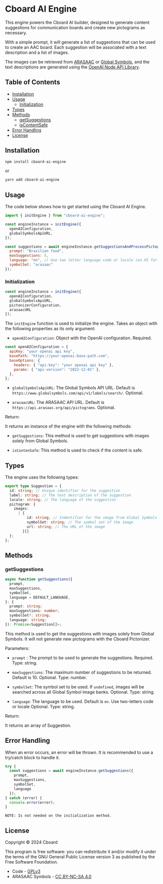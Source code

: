 # Cboard AI Engine

This engine powers the Cboard AI builder, designed to generate content suggestions for communication boards and create new pictograms as necessary.

With a simple prompt, it will generate a list of suggestions that can be used to create an AAC board. Each suggestion will be associated with a text description and a list of images.

The images can be retrieved from [ARASAAC](https://arasaac.org/index.html) or [Global Symbols](https://www.globalsymbols.com/), and the text descriptions are generated using the [OpenAI Node API Library](https://www.npmjs.com/package/openai).

## Table of Contents

- [Installation](#installation)
- [Usage](#usage)
  - [Initialization](#initialization)
- [Types](#types)
- [Methods](#methods)
  - [getSuggestions](#getSuggestions)
  - [isContentSafe](#isContentSafe)
- [Error Handling](#error-handling)
- [License](#license)

## Installation

```bash
npm install cboard-ai-engine
```

or

```bash
yarn add cboard-ai-engine
```

## Usage

The code below shows how to get started using the Cboard AI Engine.

```javascript
import { initEngine } from "cboard-ai-engine";

const engineInstance = initEngine({
  openAIConfiguration,
  globalSymbolsApiURL,
});

const suggestions = await engineInstance.getSuggestionsAndProcessPictograms({
  prompt: "Brazilian food",
  maxSuggestions: 5,
  language: "en", // Use two letter language code or locale (en.US for example)
  symbolSet: "arasaac"
});
```

### Initialization

```javascript
const engineInstance = initEngine({
  openAIConfiguration,
  globalSymbolsApiURL,
  pictonizerConfiguration,
  arasaacURL
});
```

The `initEngine` function is used to initialize the engine. Takes an object with the following properties as its only argument:

- `openAIConfiguration`: Object with the OpenAI configuration. Required.

```javascript
const openAIConfiguration = {
  apiKey: "your openai api key",
  basePath: "https://your-openai-base-path.com",
  baseOptions: {
    headers: { "api-key": "your openai api key" },
    params: { "api-version": "2022-12-01" },
  },
};
```

- `globalSymbolsApiURL`: The Global Symbols API URL. Default is `https://www.globalsymbols.com/api/v1/labels/search/`. Optional.

- `arasaacURL`: The ARASAAC API URL. Default is `https://api.arasaac.org/api/pictograms`. Optional.

Return:

It returns an instance of the engine with the following methods:

- `getSuggestions`: This method is used to get suggestions with images solely from Global Symbols.

- `isContenSafe`: This method is used to check if the content is safe.

## Types

The engine uses the following types:

```typescript
export type Suggestion = {
  id: string; // Unique identifier for the suggestion
  label: string; // The text description of the suggestion
  locale: string; // The language of the suggestion
  pictogram: { 
    images:
      | {
          id: string; // Indentifier for the image from Global Symbols
          symbolSet: string; // The symbol set of the image
          url: string; // The URL of the image
        }[]
  };
};
```

## Methods

### getSuggestions

```typescript
async function getSuggestions({
  prompt,
  maxSuggestions,
  symbolSet,
  language = DEFAULT_LANGUAGE,
}: {
  prompt: string;
  maxSuggestions: number;
  symbolSet?: string;
  language: string;
}): Promise<Suggestion[]>;
```

This method is used to get the suggestions with images solely from Global Symbols. It will not generate new pictograms with the Cboard Pictonizer.

Parameters:

- `prompt` : The prompt to be used to generate the suggestions. Required. Type: string.

- `maxSuggestions`: The maximum number of suggestions to be returned. Default is 10. Optional. Type: number.

- `symbolSet`: The symbol set to be used. If `undefined`, images will be searched across all Global Symbol image banks. Optional. Type: string.

- `language`: The language to be used. Default is `en`. Use two-letters code or locale Optional. Type: string.

Return:

It returns an array of Suggestion.


## Error Handling

When an error occurs, an error will be thrown. It is recommended to use a try/catch block to handle it.

```javascript
try {
  const suggestions = await engineInstance.getSuggestions({
    prompt,
    maxSuggestions,
    symbolSet,
    language
  });
} catch (error) {
  console.error(error);
}
```

    NOTE: Is not needed on the initialization method.

## License

Copyright © 2024 Cboard

This program is free software: you can redistribute it and/or modify it under the terms of the GNU General Public License version 3 as published by the Free Software Foundation.

- Code - [GPLv3](https://github.com/cboard-org/cboard/blob/master/LICENSE.txt)
- ARASAAC Symbols - [CC BY-NC-SA 4.0](https://creativecommons.org/licenses/by-nc-sa/4.0/)
